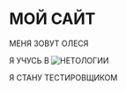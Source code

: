 # МОЙ САЙТ

МЕНЯ ЗОВУТ ОЛЕСЯ

Я УЧУСЬ В ![НЕТОЛОГИИ](https://netology.ru/dist/public/89097e645ef271b8c7f2.svg)

Я СТАНУ ТЕСТИРОВЩИКОМ
